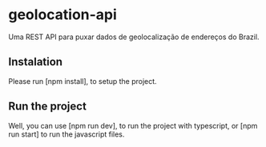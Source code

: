 # geolocation-api
Uma REST API para puxar dados de geolocalização de endereços do Brazil.

## Instalation
Please run [npm install], to setup the project.

## Run the project
Well, you can use [npm run dev], to run the project with typescript, or [npm run start] to run the javascript files.
